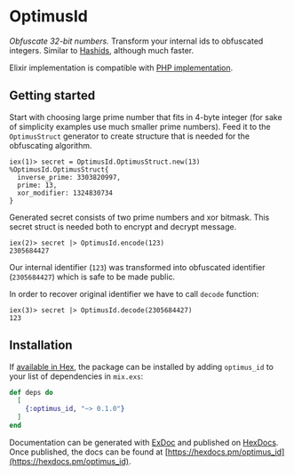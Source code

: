 # OptimusId

*Obfuscate 32-bit numbers.* Transform your internal ids to obfuscated
integers. Similar to [Hashids](https://hashids.org/), although much faster.

Elixir implementation is compatible with [PHP
implementation](https://github.com/jenssegers/optimus).

## Getting started

Start with choosing large prime number that fits in 4-byte integer (for
sake of simplicity examples use much smaller prime numbers). Feed it to the
`OptimusStruct` generator to create structure that is needed for the
obfuscating algorithm.

```
iex(1)> secret = OptimusId.OptimusStruct.new(13)
%OptimusId.OptimusStruct{
  inverse_prime: 3303820997,
  prime: 13,
  xor_modifier: 1324830734
}
```

Generated secret consists of two prime numbers and xor bitmask. This secret
struct is needed both to encrypt and decrypt message.

```
iex(2)> secret |> OptimusId.encode(123)
2305684427
```

Our internal identifier (`123`) was transformed into obfuscated identifier
(`2305684427`) which is safe to be made public.

In order to recover original identifier we have to call `decode` function:

```
iex(3)> secret |> OptimusId.decode(2305684427)
123
```

## Installation

If [available in Hex](https://hex.pm/docs/publish), the package can be installed
by adding `optimus_id` to your list of dependencies in `mix.exs`:

```elixir
def deps do
  [
    {:optimus_id, "~> 0.1.0"}
  ]
end
```

Documentation can be generated with [ExDoc](https://github.com/elixir-lang/ex_doc)
and published on [HexDocs](https://hexdocs.pm). Once published, the docs can
be found at [https://hexdocs.pm/optimus_id](https://hexdocs.pm/optimus_id).


